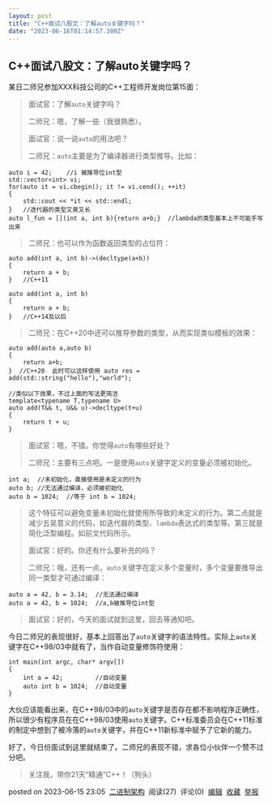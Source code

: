 ```yaml
---
layout: post
title: "C++面试八股文：了解auto关键字吗？"
date: "2023-06-16T01:14:57.300Z"
---
```

C++面试八股文：了解auto关键字吗？
--------------------

某日二师兄参加XXX科技公司的C++工程师开发岗位第15面：

> 面试官：了解`auto`关键字吗？
> 
> 二师兄：嗯，了解一些（我很熟悉）。
> 
> 面试官：说一说`auto`的用法吧？
> 
> 二师兄：`auto`主要是为了编译器进行类型推导。比如：

    auto i = 42;	//i 被推导位int型
    std::vector<int> vi;
    for(auto it = vi.cbegin(); it != vi.cend(); ++it)
    {
        std::cout << *it << std::endl;
    }	//迭代器的类型又臭又长
    auto l_fun = [](int a, int b){return a+b;}	//lambda的类型基本上不可能手写出来
    

> 二师兄：也可以作为函数返回类型的占位符：

    auto add(int a, int b)->(decltype(a+b))
    {
        return a + b;
    }	//C++11
    
    auto add(int a, int b)
    {
        return a + b;
    }	//C++14及以后
    

> 二师兄：在C++20中还可以推导参数的类型，从而实现类似模板的效果：

    auto add(auto a,auto b)
    {
        return a+b;
    }  //C++20  此时可以这样使用 auto res = add(std::string("hello"),"world");
    
    //类似以下效果，不过上面的写法更简洁
    template<typename T,typename U>
    auto add(T&& t, U&& u)->decltype(t+u)
    {
        return t + u;
    }
    

> 面试官：嗯，不错。你觉得`auto`有哪些好处？
> 
> 二师兄：主要有三点吧。一是使用`auto`关键字定义的变量必须被初始化。

    int a;	//未初始化，直接使用是未定义的行为
    auto b;	//无法通过编译，必须被初始化
    auto b = 1024;	//等于 int b = 1024;
    

> 这个特征可以避免变量未初始化就使用所导致的未定义的行为。第二点就是减少五吴意义的代码，如迭代器的类型、`lambda`表达式的类型等。第三就是简化泛型编程。如前文代码所示。
> 
> 面试官：好的。你还有什么要补充的吗？
> 
> 二师兄：哦，还有一点，`auto`关键字在定义多个变量时，多个变量要推导出同一类型才可通过编译：

    auto a = 42, b = 3.14;	//无法通过编译
    auto a = 42, b = 1024;	//a,b被推导位int型
    

> 面试官：好的，今天的面试就到这里，回去等通知吧。

今日二师兄的表现很好，基本上回答出了`auto`关键字的语法特性。实际上`auto`关键字在C++98/03中就有了，当作自动变量修饰符使用：

    int main(int argc, char* argv[])
    {
        int a = 42;			//自动变量
        auto int b = 1024;	//自动变量
    }
    

大伙应该能看出来，在C++98/03中的`auto`关键字是否存在都不影响程序正确性，所以很少有程序员在在C++98/03使用`auto`关键字。C++标准委员会在C++11标准的制定中想到了被冷落的`auto`关键字，并在C++11新标准中赋予了它新的能力。

好了，今日份面试到这里就结束了。二师兄的表现不错，求各位小伙伴一个赞不过分吧。

> 关注我，带你21天“精通”C++！（狗头）

posted on 2023-06-15 23:05  [二进制架构](https://www.cnblogs.com/binarch/)  阅读(27)  评论(0)  [编辑](https://i.cnblogs.com/EditPosts.aspx?postid=17484463)  [收藏](javascript:void(0))  [举报](javascript:void(0))